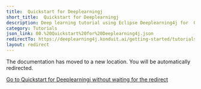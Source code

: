 ```yaml
---
title:  Quickstart for Deeplearningj
short_title:  Quickstart for Deeplearningj
description: Deep learning tutorial using Eclipse Deeplearning4j for  Quickstart for Deeplearningj
category: Tutorials
json_link: 00.%20Quickstart%20for%20Deeplearning4j.json
redirectTo: https://deeplearning4j.konduit.ai/getting-started/tutorials/quickstart-with-mnist
layout: redirect
---
```


The documentation has moved to a new location. You will be automatically redirected.
            
[Go to  Quickstart for Deeplearningj without waiting for the redirect](https://deeplearning4j.konduit.ai/getting-started/tutorials/quickstart-with-mnist)

        